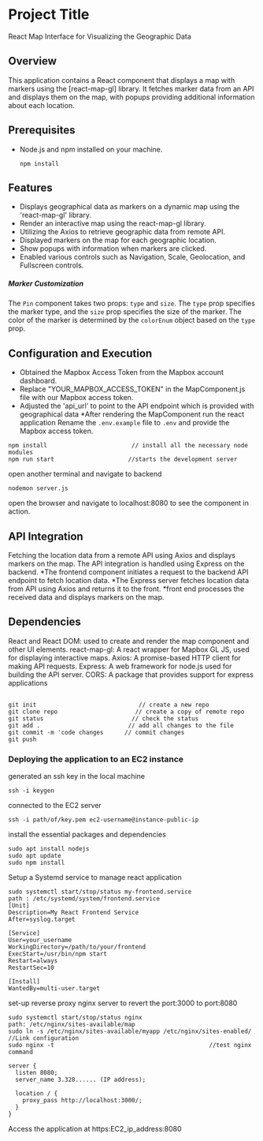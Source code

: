# Project Title

React Map Interface for Visualizing the Geographic Data

## Overview

This application contains a React component that displays a map with markers using the [react-map-gl] library. It fetches marker data from an API and displays them on the map, with popups providing additional information about each location.

## Prerequisites

* Node.js and npm installed on your machine.
  ```
  npm install
  ```

## Features

* Displays geographical data as markers on a dynamic map using the 'react-map-gl' library.
* Render an interactive map using the react-map-gl library.
* Utilizing the Axios to retrieve geographic data from remote API.
* Displayed markers on the map for each geographic location.
* Show popups with information when markers are clicked.
* Enabled various controls such as Navigation, Scale, Geolocation, and Fullscreen controls.

##### Marker Customization

The `Pin` component takes two props: `type` and `size`. The `type` prop specifies the marker type, and the `size` prop specifies the size of the marker. The color of the marker is determined by the `colorEnum` object based on the `type` prop.


## Configuration and Execution
* Obtained the Mapbox Access Token from the Mapbox account dashboard.
* Replace "YOUR_MAPBOX_ACCESS_TOKEN" in the MapComponent.js file with our Mapbox access token.
* Adjusted the 'api_url' to point to the API endpoint which is provided with geographical data
*After rendering the MapComponent 
run the react application
Rename the `.env.example` file to `.env` and provide the Mapbox access token.
```   
npm install                        // install all the necessary node modules
npm run start                     //starts the development server
```
open another terminal and navigate to backend  
```
nodemon server.js
```
open the browser and navigate to localhost:8080 to see the component in action.


## API Integration
Fetching the location data from a remote API using Axios and displays markers on the map. The API integration is handled using Express on the backend. 
*The frontend component initiates a request to the backend API endpoint to fetch location data.
*The Express server fetches location data from API using Axios and returns it to the front.
*front end processes the received data and displays markers on the map.

## Dependencies
React and React DOM: used to create and render the map component and other UI elements. 
react-map-gl: A react wrapper for Mapbox GL JS, used for displaying interactive maps. 
Axios: A promise-based HTTP client for making API requests.
Express: A web framework for node.js used for building the API server.
CORS: A package that provides support for express applications

## 
```
git init                             // create a new repo
git clone repo                      // create a copy of remote repo
git status                         // check the status
git add .                         // add all changes to the file
git commit -m 'code changes      // commit changes
git push 
```


### Deploying the application to an EC2 instance
generated an ssh key in the local machine
```
ssh -i keygen  
```
connected to the EC2 server
```
ssh -i path/of/key.pem ec2-username@instance-public-ip
```
install the essential packages and dependencies
```
sudo apt install nodejs
sudo apt update
sudo npm install                       
```
Setup a Systemd service to manage react application
```
sudo systemctl start/stop/status my-frontend.service                           
path : /etc/systemd/system/frontend.service
[Unit]
Description=My React Frontend Service
After=syslog.target
 
[Service]
User=your_username
WorkingDirectory=/path/to/your/frontend
ExecStart=/usr/bin/npm start
Restart=always
RestartSec=10
 
[Install]
WantedBy=multi-user.target
```

set-up reverse proxy nginx server to revert the port:3000 to port:8080
```
sudo systemctl start/stop/status nginx
path: /etc/nginx/sites-available/map
sudo ln -s /etc/nginx/sites-available/myapp /etc/nginx/sites-enabled/        //Link configuration 
sudo nginx -t                                            //test nginx command

server {
  listen 8080;
  server_name 3.328...... (IP address);

  location / {
    proxy_pass http://localhost:3000/;
  }
}
``````
Access the application at https:EC2_ip_address:8080
